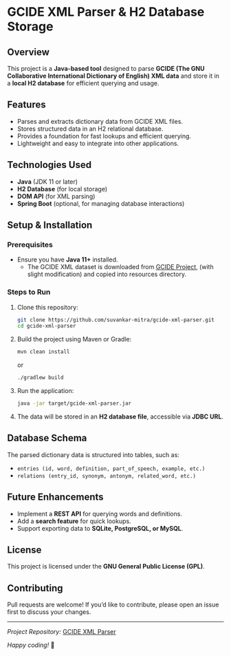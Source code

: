 # GCIDE XML Parser & H2 Database Storage

## Overview

This project is a **Java-based tool** designed to parse **GCIDE (The GNU Collaborative International Dictionary of English) XML data** and store it in a **local H2 database** for efficient querying and usage.

## Features

- Parses and extracts dictionary data from GCIDE XML files.
- Stores structured data in an H2 relational database.
- Provides a foundation for fast lookups and efficient querying.
- Lightweight and easy to integrate into other applications.

## Technologies Used

- **Java** (JDK 11 or later)
- **H2 Database** (for local storage)
- **DOM API** (for XML parsing)
- **Spring Boot** (optional, for managing database interactions)

## Setup & Installation

### Prerequisites

- Ensure you have **Java 11+** installed.
  - The GCIDE XML dataset is downloaded from [GCIDE Project](https://gcide.gnu.org.ua/), 
    (with slight modification) and copied into resources directory.

### Steps to Run

1. Clone this repository:
   ```sh
   git clone https://github.com/suvankar-mitra/gcide-xml-parser.git
   cd gcide-xml-parser
   ```
2. Build the project using Maven or Gradle:
   ```sh
   mvn clean install
   ```
   or
   ```sh
   ./gradlew build
   ```
3. Run the application:
   ```sh
   java -jar target/gcide-xml-parser.jar
   ```
4. The data will be stored in an **H2 database file**, accessible via **JDBC URL**.

## Database Schema

The parsed dictionary data is structured into tables, such as:

- `entries (id, word, definition, part_of_speech, example, etc.)`
- `relations (entry_id, synonym, antonym, related_word, etc.)`

## Future Enhancements

- Implement a **REST API** for querying words and definitions.
- Add a **search feature** for quick lookups.
- Support exporting data to **SQLite, PostgreSQL, or MySQL**.

## License
This project is licensed under the **GNU General Public License (GPL)**.

## Contributing

Pull requests are welcome! If you’d like to contribute, please open an issue first to discuss your changes.

---

*Project Repository:* [GCIDE XML Parser](https://github.com/suvankar-mitra/gcide-xml-parser)

*Happy coding!* 🚀

